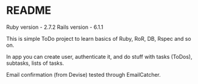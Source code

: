 # README
Ruby version - 2.7.2
Rails version - 6.1.1

This is simple ToDo project to learn basics of Ruby, RoR, DB, Rspec and so on.

In app you can create user, authenticate it, and do stuff with tasks (ToDos), subtasks, lists of tasks.

Email confirmation (from Devise) tested through EmailCatcher.
